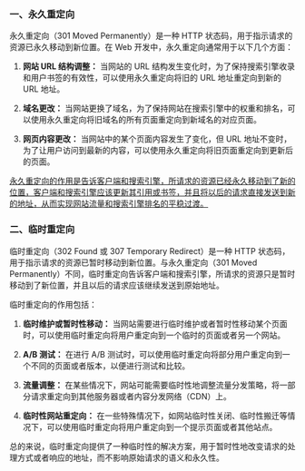 ### 一、永久重定向

永久重定向（301 Moved Permanently）是一种 HTTP 状态码，用于指示请求的资源已永久移动到新位置。在 Web 开发中，永久重定向通常用于以下几个方面：

1. **网站 URL 结构调整：** 当网站的 URL 结构发生变化时，为了保持搜索引擎收录和用户书签的有效性，可以使用永久重定向将旧的 URL 地址重定向到新的 URL 地址。

2. **域名更改：** 当网站更换了域名，为了保持网站在搜索引擎中的权重和排名，可以使用永久重定向将旧域名的所有页面重定向到新域名的对应页面。

3. **网页内容更改：** 当网站中的某个页面内容发生了变化，但 URL 地址不变时，为了让用户访问到最新的内容，可以使用永久重定向将旧页面重定向到更新后的页面。

<u>永久重定向的作用是告诉客户端和搜索引擎，所请求的资源已经永久移动到了新的位置，客户端和搜索引擎应该更新其引用或书签，并且将以后的请求直接发送到新的地址，从而实现网站流量和搜索引擎排名的平稳过渡。</u>

### 二、临时重定向

临时重定向（302 Found 或 307 Temporary Redirect）是一种 HTTP 状态码，用于指示请求的资源已暂时移动到新位置。与永久重定向（301 Moved Permanently）不同，临时重定向告诉客户端和搜索引擎，所请求的资源只是暂时移动到了新位置，并且以后的请求应该继续发送到原始地址。

临时重定向的作用包括：

1. **临时维护或暂时性移动：** 当网站需要进行临时维护或者暂时性移动某个页面时，可以使用临时重定向将用户重定向到一个临时的页面或者另一个网站。

2. **A/B 测试：** 在进行 A/B 测试时，可以使用临时重定向将部分用户重定向到一个不同的页面或者版本，以便进行测试和比较。

3. **流量调整：** 在某些情况下，网站可能需要临时性地调整流量分发策略，将一部分请求重定向到其他服务器或者内容分发网络（CDN）上。

4. **临时性网站重定向：** 在一些特殊情况下，如网站临时性关闭、临时性搬迁等情况下，可以使用临时重定向将用户重定向到一个提示页面或者其他站点。

总的来说，临时重定向提供了一种临时性的解决方案，用于暂时性地改变请求的处理方式或者响应的地址，而不影响原始请求的语义和永久性。

